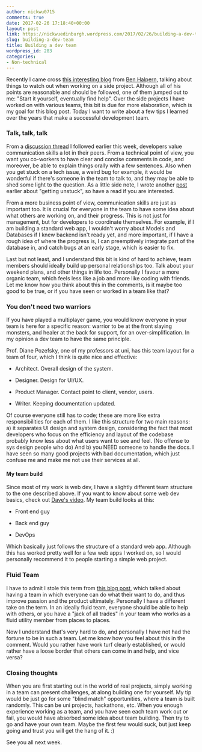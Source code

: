 ```yaml
---
author: nickwu0715
comments: true
date: 2017-02-26 17:18:40+00:00
layout: post
link: https://nickwuedinburgh.wordpress.com/2017/02/26/building-a-dev-team/
slug: building-a-dev-team
title: Building a dev team
wordpress_id: 283
categories:
- Non-technical
---
```


Recently I came cross [this interesting blog](https://dev.to/ben/bens-five-keys-to-creating-a-successful-side-project) from [Ben Halpern](https://twitter.com/bendhalpern), talking about things to watch out when working on a side project. Although all of his points are reasonable and should be followed, one of them jumped out to me: "Start it yourself, eventually find help". Over the side projects I have worked on with various teams, this bit is due for more elaboration, which is my goal for this blog post. Today I want to write about a few tips I learned over the years that make a successful development team.



### Talk, talk, talk



From a [discussion thread](https://dev.to/jess/what-skills-besides-purely-technical-do-you-look-for-in-other-developers/comments) I followed earlier this week, developers value communication skills a lot in their peers. From a technical point of view, you want you co-workers to have clear and concise comments in code, and moreover, be able to explain things orally with a few sentences. Also when you get stuck on a tech issue, a weird bug for example, it would be wonderful if there's someone in the team to talk to, and they may be able to shed some light to the question. As a little side note, I wrote another [post](https://nickwuedinburgh.wordpress.com/2016/08/06/how-to-get-un-stuck/) earlier about "getting unstuck", so have a read if you are interested.

From a more business point of view, communication skills are just as important too. It is crucial for everyone in the team to have some idea about what others are working on, and their progress. This is not just for management, but for developers to coordinate themselves. For example, if I am building a standard web app, I wouldn't worry about Models and Databases if I knew backend isn't ready yet, and more important, if I have a rough idea of where the progress is, I can preemptively integrate part of the database in, and catch bugs at an early stage, which is easier to fix.

Last but not least, and I understand this bit is kind of hard to achieve, team members should ideally build up personal relationships too. Talk about your weekend plans, and other things in life too. Personally I favour a more organic team, which feels less like a job and more like coding with friends. Let me know how you think about this in the comments, is it maybe too good to be true, or if you have seen or worked in a team like that?



### You don't need two warriors



If you have played a multiplayer game, you would know everyone in your team is here for a specific reason: warrior to be at the front slaying monsters, and healer at the back for support, for an over-simplification. In my opinion a dev team to have the same principle.

Prof. Diane Pozefsky, one of my professors at uni, has this team layout for a team of four, which I think is quite nice and effective:





  * Architect. Overall design of the system.


  * Designer. Design for UI/UX.


  * Product Manager. Contact point to client, vendor, users.


  * Writer. Keeping documentation updated.



Of course everyone still has to code; these are more like extra responsibilities for each of them. I like this structure for two main reasons: a) it separates UI design and system design, considering the fact that most developers who focus on the efficiency and layout of the codebase probably know less about what users want to see and feel. (No offense to sys design people who do) And b) you NEED someone to handle the docs. I have seen so many good projects with bad documentation, which just confuse me and make me not use their services at all.



#### My team build



Since most of my work is web dev, I have a slightly different team structure to the one described above. If you want to know about some web dev basics, check out [Dave's video](https://www.youtube.com/watch?v=AYHE2m651dY&t=648s). My team build looks at this:





  * Front end guy


  * Back end guy


  * DevOps



Which basically just follows the structure of a standard web app. Although this has worked pretty well for a few web apps I worked on, so I would personally recommend it to people starting a simple web project.



### Fluid Team



I have to admit I stole this term from [this blog post](https://dev.to/teamcoder/the-power-of-fluid-teams), which talked about having a team in which everyone can do what their want to do, and thus improve passion and the product ultimately. Personally I have a different take on the term. In an ideally fluid team, everyone should be able to help with others, or you have a "jack of all trades" in your team who works as a fluid utility member from places to places.

Now I understand that's very hard to do, and personally I have not had the fortune to be in such a team. Let me know how you feel about this in the comment. Would you rather have work turf clearly established, or would rather have a loose border that others can come in and help, and vice versa?



### Closing thoughts



When you are first starting out in the world of real projects, simply working in a team can present challenges, at along building one for yourself. My tip would be just go for some "blind match" opportunities, where a team is built randomly. This can be uni projects, hackathons, etc. When you enough experience working as a team, and you have seen each team work out or fail, you would have absorbed some idea about team building. Then try to go and have your own team. Maybe the first few would suck, but just keep going and trust you will get the hang of it. :)

See you all next week.
